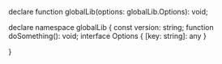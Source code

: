 declare function globalLib(options: globalLib.Options): void;

declare namespace globalLib {
    const version: string;
    function doSomething(): void;
    interface Options {
        [key: string]: any
    }

}